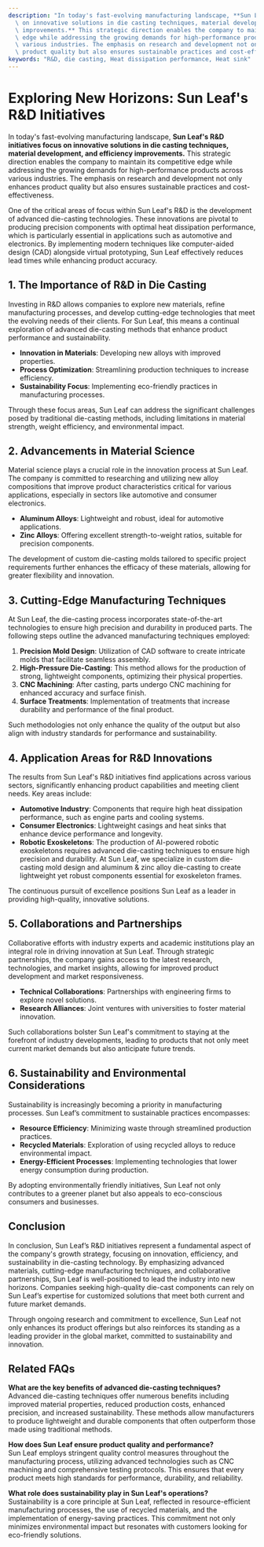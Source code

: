 ```yaml
---
description: "In today's fast-evolving manufacturing landscape, **Sun Leaf's R&D initiatives focus\
  \ on innovative solutions in die casting techniques, material development, and efficiency\
  \ improvements.** This strategic direction enables the company to maintain its competitive\
  \ edge while addressing the growing demands for high-performance products across\
  \ various industries. The emphasis on research and development not only enhances\
  \ product quality but also ensures sustainable practices and cost-effectiveness."
keywords: "R&D, die casting, Heat dissipation performance, Heat sink"
---
```

# Exploring New Horizons: Sun Leaf's R&D Initiatives

In today's fast-evolving manufacturing landscape, **Sun Leaf's R&D initiatives focus on innovative solutions in die casting techniques, material development, and efficiency improvements.** This strategic direction enables the company to maintain its competitive edge while addressing the growing demands for high-performance products across various industries. The emphasis on research and development not only enhances product quality but also ensures sustainable practices and cost-effectiveness.

One of the critical areas of focus within Sun Leaf's R&D is the development of advanced die-casting technologies. These innovations are pivotal to producing precision components with optimal heat dissipation performance, which is particularly essential in applications such as automotive and electronics. By implementing modern techniques like computer-aided design (CAD) alongside virtual prototyping, Sun Leaf effectively reduces lead times while enhancing product accuracy.

## **1. The Importance of R&D in Die Casting**

Investing in R&D allows companies to explore new materials, refine manufacturing processes, and develop cutting-edge technologies that meet the evolving needs of their clients. For Sun Leaf, this means a continual exploration of advanced die-casting methods that enhance product performance and sustainability. 

- **Innovation in Materials**: Developing new alloys with improved properties.
- **Process Optimization**: Streamlining production techniques to increase efficiency.
- **Sustainability Focus**: Implementing eco-friendly practices in manufacturing processes.

Through these focus areas, Sun Leaf can address the significant challenges posed by traditional die-casting methods, including limitations in material strength, weight efficiency, and environmental impact.

## **2. Advancements in Material Science**

Material science plays a crucial role in the innovation process at Sun Leaf. The company is committed to researching and utilizing new alloy compositions that improve product characteristics critical for various applications, especially in sectors like automotive and consumer electronics.

- **Aluminum Alloys**: Lightweight and robust, ideal for automotive applications.
- **Zinc Alloys**: Offering excellent strength-to-weight ratios, suitable for precision components.

The development of custom die-casting molds tailored to specific project requirements further enhances the efficacy of these materials, allowing for greater flexibility and innovation.

## **3. Cutting-Edge Manufacturing Techniques**

At Sun Leaf, the die-casting process incorporates state-of-the-art technologies to ensure high precision and durability in produced parts. The following steps outline the advanced manufacturing techniques employed:

1. **Precision Mold Design**: Utilization of CAD software to create intricate molds that facilitate seamless assembly.
2. **High-Pressure Die-Casting**: This method allows for the production of strong, lightweight components, optimizing their physical properties.
3. **CNC Machining**: After casting, parts undergo CNC machining for enhanced accuracy and surface finish.
4. **Surface Treatments**: Implementation of treatments that increase durability and performance of the final product.

Such methodologies not only enhance the quality of the output but also align with industry standards for performance and sustainability.

## **4. Application Areas for R&D Innovations**

The results from Sun Leaf's R&D initiatives find applications across various sectors, significantly enhancing product capabilities and meeting client needs. Key areas include:

- **Automotive Industry**: Components that require high heat dissipation performance, such as engine parts and cooling systems.
- **Consumer Electronics**: Lightweight casings and heat sinks that enhance device performance and longevity.
- **Robotic Exoskeletons**: The production of AI-powered robotic exoskeletons requires advanced die-casting techniques to ensure high precision and durability. At Sun Leaf, we specialize in custom die-casting mold design and aluminum & zinc alloy die-casting to create lightweight yet robust components essential for exoskeleton frames.

The continuous pursuit of excellence positions Sun Leaf as a leader in providing high-quality, innovative solutions.

## **5. Collaborations and Partnerships**

Collaborative efforts with industry experts and academic institutions play an integral role in driving innovation at Sun Leaf. Through strategic partnerships, the company gains access to the latest research, technologies, and market insights, allowing for improved product development and market responsiveness. 

- **Technical Collaborations**: Partnerships with engineering firms to explore novel solutions.
- **Research Alliances**: Joint ventures with universities to foster material innovation.
  
Such collaborations bolster Sun Leaf's commitment to staying at the forefront of industry developments, leading to products that not only meet current market demands but also anticipate future trends.

## **6. Sustainability and Environmental Considerations**

Sustainability is increasingly becoming a priority in manufacturing processes. Sun Leaf’s commitment to sustainable practices encompasses:

- **Resource Efficiency**: Minimizing waste through streamlined production practices.
- **Recycled Materials**: Exploration of using recycled alloys to reduce environmental impact.
- **Energy-Efficient Processes**: Implementing technologies that lower energy consumption during production.

By adopting environmentally friendly initiatives, Sun Leaf not only contributes to a greener planet but also appeals to eco-conscious consumers and businesses.

## **Conclusion**

In conclusion, Sun Leaf’s R&D initiatives represent a fundamental aspect of the company's growth strategy, focusing on innovation, efficiency, and sustainability in die-casting technology. By emphasizing advanced materials, cutting-edge manufacturing techniques, and collaborative partnerships, Sun Leaf is well-positioned to lead the industry into new horizons. Companies seeking high-quality die-cast components can rely on Sun Leaf’s expertise for customized solutions that meet both current and future market demands.

Through ongoing research and commitment to excellence, Sun Leaf not only enhances its product offerings but also reinforces its standing as a leading provider in the global market, committed to sustainability and innovation.

## Related FAQs

**What are the key benefits of advanced die-casting techniques?**  
Advanced die-casting techniques offer numerous benefits including improved material properties, reduced production costs, enhanced precision, and increased sustainability. These methods allow manufacturers to produce lightweight and durable components that often outperform those made using traditional methods.

**How does Sun Leaf ensure product quality and performance?**  
Sun Leaf employs stringent quality control measures throughout the manufacturing process, utilizing advanced technologies such as CNC machining and comprehensive testing protocols. This ensures that every product meets high standards for performance, durability, and reliability.

**What role does sustainability play in Sun Leaf's operations?**  
Sustainability is a core principle at Sun Leaf, reflected in resource-efficient manufacturing processes, the use of recycled materials, and the implementation of energy-saving practices. This commitment not only minimizes environmental impact but resonates with customers looking for eco-friendly solutions.
